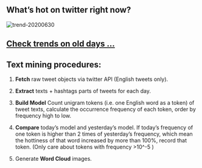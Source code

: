 ## What’s hot on twitter right now?

![trend-20200630][wordcloud]

[wordcloud]: https://raw.githubusercontent.com/xdqc/tweet-trend-everyday/master/word-cloud/trend-20200630.png?token=AF5V4P7ADR6KQBZ4CEDTNIK6AXRMU "trend-20200630"

## [Check trends on old days ...](https://github.com/xdqc/tweet-trend-everyday/tree/master/word-cloud)

## Text mining procedures:

1. **Fetch** raw tweet objects via twitter API (English tweets only).

2. **Extract** texts + hashtags parts of tweets for each day.

3. **Build Model** Count unigram tokens (i.e. one English word as a token) of tweet texts, calculate the occurrence frequency of each token, order by frequency high to low.

4. **Compare** today’s model and yesterday’s model. If today’s frequency of one token is higher than 2 times of yesterday’s frequency, which mean the hottiness of that word increased by more than 100%, record that token. (Only care about tokens with frequency >10^-5 )

5. Generate **Word Cloud** images.
